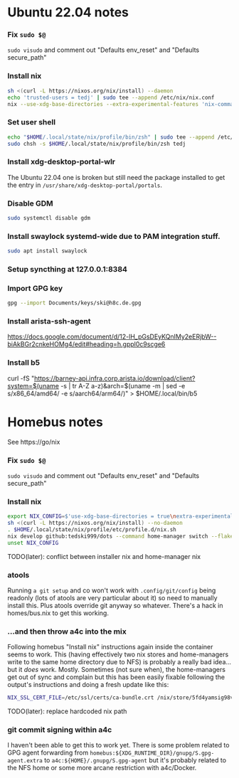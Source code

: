 
# Ubuntu 22.04 notes

### Fix `sudo $@`
`sudo visudo` and comment out "Defaults env_reset" and "Defaults secure_path"

### Install nix
```sh
sh <(curl -L https://nixos.org/nix/install) --daemon
echo 'trusted-users = tedj' | sudo tee --append /etc/nix/nix.conf
nix --use-xdg-base-directories --extra-experimental-features 'nix-command flakes' develop github:tedski999/dots --command home-manager switch --flake github:tedski999/dots#work
```

### Set user shell
```sh
echo "$HOME/.local/state/nix/profile/bin/zsh" | sudo tee --append /etc/shells
sudo chsh -s $HOME/.local/state/nix/profile/bin/zsh tedj
```

### Install xdg-desktop-portal-wlr
The Ubuntu 22.04 one is broken but still need the package installed to get the entry in `/usr/share/xdg-desktop-portal/portals`.

### Disable GDM
```sh
sudo systemctl disable gdm
```

### Install swaylock systemd-wide due to PAM integration stuff.
```sh
sudo apt install swaylock
```

### Setup syncthing at 127.0.0.1:8384

### Import GPG key
```sh
gpg --import Documents/keys/ski@h8c.de.gpg
```

### Install arista-ssh-agent
https://docs.google.com/document/d/12-lH_pGsDEyKQnIMy2eERjbW--biAkBGr2cnkeHOMg4/edit#heading=h.gppl0c9scge6

### Install b5
curl -fS "https://barney-api.infra.corp.arista.io/download/client?system=$(uname -s | tr A-Z a-z)&arch=$(uname -m | sed -e s/x86_64/amd64/ -e s/aarch64/arm64/)" > $HOME/.local/bin/b5




# Homebus notes

See https://go/nix

### Fix `sudo $@`
`sudo visudo` and comment out "Defaults env_reset" and "Defaults secure_path"

### Install nix
```sh
export NIX_CONFIG=$'use-xdg-base-directories = true\nextra-experimental-features = nix-command flakes'
sh <(curl -L https://nixos.org/nix/install) --no-daemon
. $HOME/.local/state/nix/profile/etc/profile.d/nix.sh
nix develop github:tedski999/dots --command home-manager switch --flake github:tedski999/dots#bus
unset NIX_CONFIG
```
TODO(later): conflict between installer nix and home-manager nix

### atools
Running `a git setup` and co won't work with `.config/git/config` being readonly (lots of atools are very particular about it) so need to manually install this. Plus atools override git anyway so whatever. There's a hack in homes/bus.nix to get this working.

### ...and then throw a4c into the mix
Following homebus "Install nix" instructions again inside the container seems to work. This (having effectively two nix stores and home-managers write to the same home directory due to NFS) is probably a really bad idea... but it *does* work. Mostly. Sometimes (not sure when), the home-managers get out of sync and complain but this has been easily fixable following the output's instructions and doing a fresh update like this:
```sh
NIX_SSL_CERT_FILE=/etc/ssl/certs/ca-bundle.crt /nix/store/5fd4yamsig98v0rdch0xbsig9f1mvfl7-nix-2.24.3/bin/nix --use-xdg-base-directories --extra-experimental-features 'nix-command flakes' develop ~/dots --command home-manager switch --flake ~/dots#bus
```
TODO(later): replace hardcoded nix path

### git commit signing within a4c
I haven't been able to get this to work yet. There is some problem related to GPG agent forwarding from `homebus:${XDG_RUNTIME_DIR}/gnupg/S.gpg-agent.extra` to `a4c:${HOME}/.gnupg/S.gpg-agent` but it's probably related to the NFS home or some more arcane restriction with a4c/Docker.
